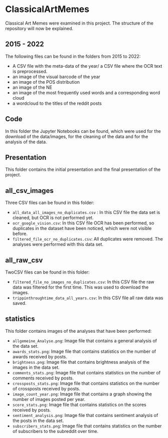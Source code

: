 # ClassicalArtMemes

Classical Art Memes were examined in this project. The structure of the repository will now be explained.

## 2015 - 2022

The following files can be found in the folders from 2015 to 2022:
- A CSV file with the meta-data of the year/ a CSV file where the OCR text is preprocessed.
- an image of the visual barcode of the year
- an image of the POS distribution
- an image of the NE
- an image of the most frequently used words and a corresponding word cloud
- a wordcloud to the titles of the reddit posts

## Code

In this folder the Jupyter Notebooks can be found, which were used for the download of the data/images, for the cleaning of the data and for the analysis of the data.

## Presentation

This folder contains the initial presentation and the final presentation of the project.

## all_csv_images

Three CSV files can be found in this folder:
- `all_data_all_images_no_duplicates.csv` : In this CSV file the data set is cleaned, but OCR is not performed yet.
- `ocr_google_vision.csv`: In this CSV file OCR has been performed, so duplicates in the dataset have been noticed, which were not visible before.
- `filtered_file_ocr_no_duplicates.csv`: All duplicates were removed. The analyses were performed with this data set.

## all_raw_csv

TwoCSV files can be found in this folder:
- `filtered_file_no_images_no_duplicates.csv`: In this CSV file the raw data was filtered for the first time. This was used to download the images.
- `trippinthroughtime_data_all_years.csv`: In this CSV file all raw data was saved.

## statistics

This folder contains images of the analyses that have been performed:
- `allgemeine_Analyse.png`: Image file that contains a general analysis of the data set.
- `awards_stats.png`: Image file that contains statistics on the number of awards received by posts.
- `brightness.png`: Image file that contains brightness analysis of the images in the data set.
- `comments_stats.png`: Image file that contains statistics on the number of comments received by posts.
- `crossposts_stats.png`: Image file that contains statistics on the number of crossposts received by posts.
- `image_count_year.png`: Image file that contains a graph showing the number of images posted per year.
- `score_stats.png`: Image file that contains statistics on the scores received by posts.
- `sentiment_analysis.png`: Image file that contains sentiment analysis of the posts in the data set.
- `subscribers_stats.png`: Image file that contains statistics on the number of subscribers to the subreddit over time.